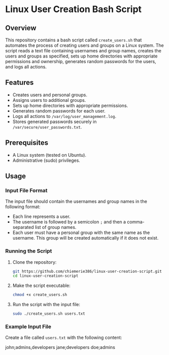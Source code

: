 # Linux User Creation Bash Script

## Overview

This repository contains a bash script called `create_users.sh` that automates the process of creating users and groups on a Linux system. The script reads a text file containing usernames and group names, creates the users and groups as specified, sets up home directories with appropriate permissions and ownership, generates random passwords for the users, and logs all actions.

## Features

- Creates users and personal groups.
- Assigns users to additional groups.
- Sets up home directories with appropriate permissions.
- Generates random passwords for each user.
- Logs all actions to `/var/log/user_management.log`.
- Stores generated passwords securely in `/var/secure/user_passwords.txt`.

## Prerequisites

- A Linux system (tested on Ubuntu).
- Administrative (sudo) privileges.

## Usage

### Input File Format

The input file should contain the usernames and group names in the following format:


- Each line represents a user.
- The username is followed by a semicolon `;` and then a comma-separated list of group names.
- Each user must have a personal group with the same name as the username. This group will be created automatically if it does not exist.

### Running the Script

1. Clone the repository:

    ```bash
    git https://github.com/chiemerie386/linux-user-creation-script.git
    cd linux-user-creation-script
    ```

2. Make the script executable:

    ```bash
    chmod +x create_users.sh
    ```

3. Run the script with the input file:

    ```bash
    sudo ./create_users.sh users.txt
    ```

### Example Input File

Create a file called `users.txt` with the following content:

john;admins,developers
jane;developers
doe;admins